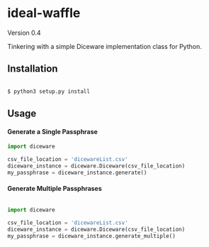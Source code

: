 # ideal-waffle

Version 0.4

Tinkering with a simple Diceware implementation class for Python.


## Installation
```python

$ python3 setup.py install

```



## Usage

#### Generate a Single Passphrase


```python
import diceware

csv_file_location = 'dicewareList.csv'
diceware_instance = diceware.Diceware(csv_file_location)
my_passphrase = diceware_instance.generate()

```


#### Generate Multiple Passphrases

```python

import diceware

csv_file_location = 'dicewareList.csv'
diceware_instance = diceware.Diceware(csv_file_location)
my_passphrase = diceware_instance.generate_multiple()

```
